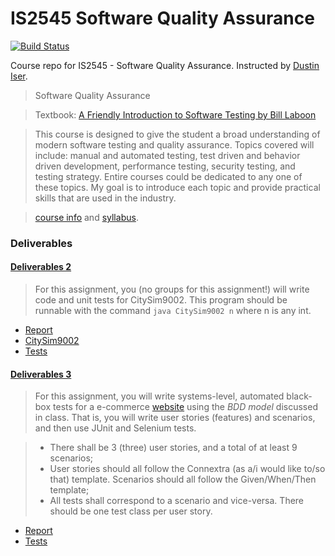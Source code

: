 # IS2545 Software Quality Assurance

[![Build Status](https://travis-ci.org/Xynoci/IS2545_Software_Quality_Assurance.svg?branch=master)](https://travis-ci.org/Xynoci/IS2545_Software_Quality_Assurance)

Course repo for IS2545 - Software Quality Assurance. Instructed by [Dustin Iser](mailto:diser@pitt.edu).

>Software Quality Assurance 

>Textbook: [A Friendly Introduction to Software Testing by Bill Laboon](https://github.com/laboon/software-testing/blob/master/software-testing-laboon-ebook.pdf)

>This course is designed to give the student a broad understanding of modern software testing and quality assurance. Topics covered will include: manual and automated testing, test driven and behavior driven development, performance testing, security testing, and testing strategy. Entire courses could be dedicated to any one of these topics. My goal is to introduce each topic and provide practical skills that are used in the industry.

>[course info](https://github.com/asphaltpanthers/IS2545/blob/master/course-info.md) and [syllabus](https://github.com/asphaltpanthers/IS2545/blob/master/syllabus.md).

### Deliverables

#### [Deliverables 2](https://github.com/asphaltpanthers/IS2545/blob/master/deliverables/2/deliverable2.md)

>For this assignment, you (no groups for this assignment!) will write code and unit tests for CitySim9002.  This program should be runnable with the command `java CitySim9002 n` where n is any int.


   - [Report](./deliverables/deliverable_2_unit_test.md)
   - [CitySim9002](./src/main/java/citysim9002)
   - [Tests](./src/test/java/hw2)

#### [Deliverables 3](https://github.com/asphaltpanthers/IS2545/blob/master/deliverables/3/deliverable3.md)

>For this assignment, you will write systems-level, automated black-box tests for a e-commerce [website](http://store.demoqa.com/) using the *BDD model* discussed in class. That is, you will write user stories (features) and scenarios, and then use JUnit and Selenium tests.

>   - There shall be 3 (three) user stories, and a total of at least 9 scenarios;
>   - User stories should all follow the Connextra (as a/i would like to/so that) template. Scenarios should all follow the Given/When/Then template;
>   - All tests shall correspond to a scenario and vice-versa. There should be one test class per user story.

   - [Report](./deliverables/deliverable_3_BDD_test.md)
   - [Tests](./src/test/java/hw3)
